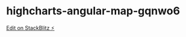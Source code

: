 # highcharts-angular-map-gqnwo6

[Edit on StackBlitz ⚡️](https://stackblitz.com/edit/highcharts-angular-map-gqnwo6)